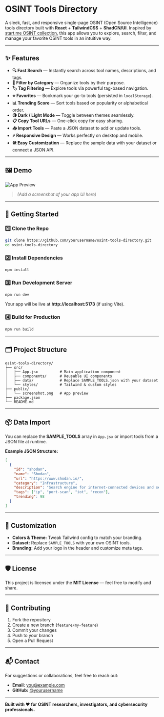 # OSINT Tools Directory

A sleek, fast, and responsive single-page OSINT (Open Source Intelligence) tools directory built with **React** + **TailwindCSS** + **ShadCN/UI**. Inspired by [start.me OSINT collection](https://start.me/p/0Pqbdg/osint-500-tools), this app allows you to explore, search, filter, and manage your favorite OSINT tools in an intuitive way.

---

## ✨ Features

- **🔍 Fast Search** — Instantly search across tool names, descriptions, and tags.
- **📂 Filter by Category** — Organize tools by their purpose.
- **🏷️ Tag Filtering** — Explore tools via powerful tag-based navigation.
- **⭐ Favorites** — Bookmark your go-to tools (persisted in `localStorage`).
- **📊 Trending Score** — Sort tools based on popularity or alphabetical order.
- **🌗 Dark / Light Mode** — Toggle between themes seamlessly.
- **📋 Copy Tool URLs** — One-click copy for easy sharing.
- **📥 Import Tools** — Paste a JSON dataset to add or update tools.
- **⚡ Responsive Design** — Works perfectly on desktop and mobile.
- **🛠 Easy Customization** — Replace the sample data with your dataset or connect a JSON API.

---

## 🖼️ Demo

![App Preview](./screenshot.png)

> *(Add a screenshot of your app UI here)*

---

## 🚀 Getting Started

### 1️⃣ Clone the Repo
```bash
git clone https://github.com/yourusername/osint-tools-directory.git
cd osint-tools-directory
```

### 2️⃣ Install Dependencies
```bash
npm install
```

### 3️⃣ Run Development Server
```bash
npm run dev
```
Your app will be live at **http://localhost:5173** (if using Vite).

### 4️⃣ Build for Production
```bash
npm run build
```

---

## 🗂️ Project Structure
```
osint-tools-directory/
├── src/
│   ├── App.jsx          # Main application component
│   ├── components/      # Reusable UI components
│   ├── data/            # Replace SAMPLE_TOOLS.json with your dataset
│   └── styles/          # Tailwind & custom styles
├── public/
│   └── screenshot.png   # App preview
├── package.json
└── README.md
```

---

## 📦 Data Import

You can replace the **SAMPLE_TOOLS** array in `App.jsx` or import tools from a JSON file at runtime.

**Example JSON Structure:**
```json
[
  {
    "id": "shodan",
    "name": "Shodan",
    "url": "https://www.shodan.io/",
    "category": "Infrastructure",
    "description": "Search engine for internet-connected devices and services.",
    "tags": ["ip", "port-scan", "iot", "recon"],
    "trending": 98
  }
]
```

---

## 🎨 Customization

- **Colors & Theme:** Tweak Tailwind config to match your branding.
- **Dataset:** Replace `SAMPLE_TOOLS` with your own OSINT tools.
- **Branding:** Add your logo in the header and customize meta tags.

---

## 🛡️ License

This project is licensed under the **MIT License** — feel free to modify and share.

---

## 🤝 Contributing

1. Fork the repository
2. Create a new branch (`feature/my-feature`)
3. Commit your changes
4. Push to your branch
5. Open a Pull Request

---

## 📬 Contact

For suggestions or collaborations, feel free to reach out:
- **Email:** you@example.com
- **GitHub:** [@yourusername](https://github.com/yourusername)

---

**Built with ❤️ for OSINT researchers, investigators, and cybersecurity professionals.**
